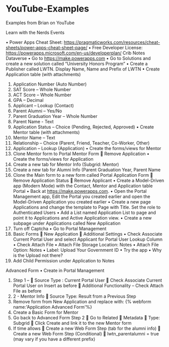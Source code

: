 # YouTube-Examples
Examples from Brian on YouTube

Learn with the Nerds Events

•	Power Apps Cheat Sheet: https://pragmaticworks.com/resources/cheat-sheets/power-apps-cheat-sheet-page/
•	Free Developer License: https://powerapps.microsoft.com/en-us/developerplan/ 
Crib Notes
Dataverse
•	Go to https://make.powerapps.com
•	Go to Solutions and create a new solution called “University Honors Program”
•	Create a Publisher called LWTN. Display Name, Name and Prefix of LWTN
•	Create Application table (with attachments)
1.	Application Number (Auto Number)
2.	SAT Score – Whole Number
3.	ACT Score – Whole Number
4.	GPA – Decimal
5.	Applicant – Lookup (Contact)
6.	Parent Alumni – Yes/No
7.	Parent Graduation Year – Whole Number
8.	Parent Name - Text
9.	Application Status – Choice (Pending, Rejected, Approved)
•	Create Mentor table (with attachments)
1.	Mentor Name – Text 
2.	Relationship – Choice (Parent, Friend, Teacher, Co-Worker, Other)
3.	Application – Lookup (Application)
•	Create the forms/views for Mentor
1.	Clone Mentor form to Portal Mentor Form 
	Remove Application
•	Create the forms/views for Application
1.	Create a new tab for Mentor Info (Subgrid: Mentor) 
2.	Create a new tab for Alumni Info (Parent Graduation Year, Parent Name
3.	Clone the Main form to a new form called Portal Application Form
	Remove Application Status
	Remove Applicant
•	Create a Model-Driven app (Modern Mode) with the Contact, Mentor and Application table
Portal
•	Back at https://make.powerapps.com. 
•	Open the Portal Management app, Edit the Portal you created earlier and open the Model-Driven Application you created earlier 
•	Create a new page Applications and change the template to Page with Title. Set the role to Authenticated Users
•	Add a List named Application List to page and point it to Applications and Active Application view. 
•	Create a new subpage under Applications called New Application
1.	Turn off Captcha
•	Go to Portal Management
1.	Basic Forms  New Application
	Additional Settings 
•	Check Associate Current Portal User and select Applicant for Portal User Lookup Column
•	Check Attach File
•	Attach File Storage Location: Notes
•	Attach File Option: Notes
•	Label: Upload Your Government ID
•	Try the app
•	Why is the Upload not there?
1.	Add Child Permission under Application to Notes

Advanced Form
•	Create in Portal Management
1.	Step 1 – 
	Source Type : Current Portal User
	Check Associate Current Portal User on Insert as before
	Additional Functionality – Check Attach File as before
2.	2 - Mentor Info
	Source Type: Result from a Previous Step
3.	Remove form from New Application and replace with: 
{% webform name:'Application Advanced Form'%} 
4.	Create a Basic Form for Mentor
5.	Go back to Advanced Form Step 2
	Go to Related  Metadata
	Type: Subgrid
	Click Create and link it to the new Mentor form
6.	If time allows
	Create a new Web Form Step (tab for the alumni info)
	Create a new Web Form Step (Conditional)
	lwtn_parentalumni = true (may vary if you have a different prefix)


